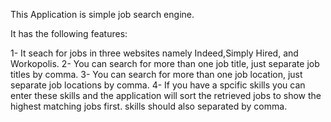 
This Application is simple job search engine.

It has the following features:

1- It seach for jobs in three websites namely Indeed,Simply Hired, and Workopolis.
2- You can search for more than one job title, just separate job titles by comma.
3- You can search for more than one job location, just separate job locations by comma.
4- If you have a spcific skills you can enter these skills and the application will 
   sort the retrieved jobs to show the highest matching jobs first. skills should
   also separated by comma.